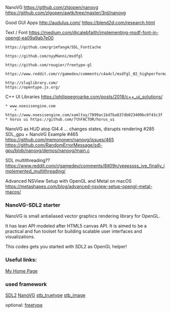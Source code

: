 

NanoVG
    https://github.com/zlgopen/nanovg
    https://github.com/zlgopen/awtk/tree/master/3rd/nanovg

Good GUI Apps
    http://audulus.com/
    https://blend2d.com/research.html

Text / Font
    https://medium.com/@calebfaith/implementing-msdf-font-in-opengl-ea09a9ab7e00

    https://github.com/grimfang4/SDL_FontCache

    https://github.com/nyyManni/msdfgl

    https://github.com/rougier/freetype-gl

    https://www.reddit.com/r/gamedev/comments/c4a4cl/msdfgl_02_highperformance_scalable_text_rendering/

    http://sluglibrary.com/
    https://opentype.js.org/


C++ UI Libraries https://philippegroarke.com/posts/2018/c++_ui_solutions/

    * www.noesisengine.com
        * https://www.noesisengine.com/xamltoy/7899ac1bd7ba837db023409bc0f43c3f
    * horus ui https://github.com/7thFACTOR/horus_ui

NanoVG as HUD atop Gl4.4 ... changes states, disrupts rendering #285
SDL_gpu + NanoVG Example #465
    https://github.com/memononen/nanovg/issues/465
    https://github.com/RandomErrorMessage/sdl-gpu/blob/nanovg/demos/nanovg/main.c

SDL multithreading??
    https://www.reddit.com/r/gamedev/comments/8it09n/yeeessss_ive_finally_implemented_multithreading/

Advanced NSView Setup with OpenGL and Metal on macOS
    https://metashapes.com/blog/advanced-nsview-setup-opengl-metal-macos/

### NanoVG-SDL2 starter

NanoVG is small antialiased vector graphics rendering library for OpenGL.

It has lean API modeled after HTML5 canvas API. It is aimed to be a practical and fun toolset for building scalable user interfaces and visualizations.

This codes gets you started with SDL2 as OpenGL helper!

### Useful links:

[My Home Page](https://acry.github.io/)

### used framework

[SDL2](https://www.libsdl.org/)
[NanoVG](https://github.com/memononen/NanoVG)
[stb_truetype](http://nothings.org)
[stb_image](http://nothings.org)

optional:
[freetype](http://freetype.org)
